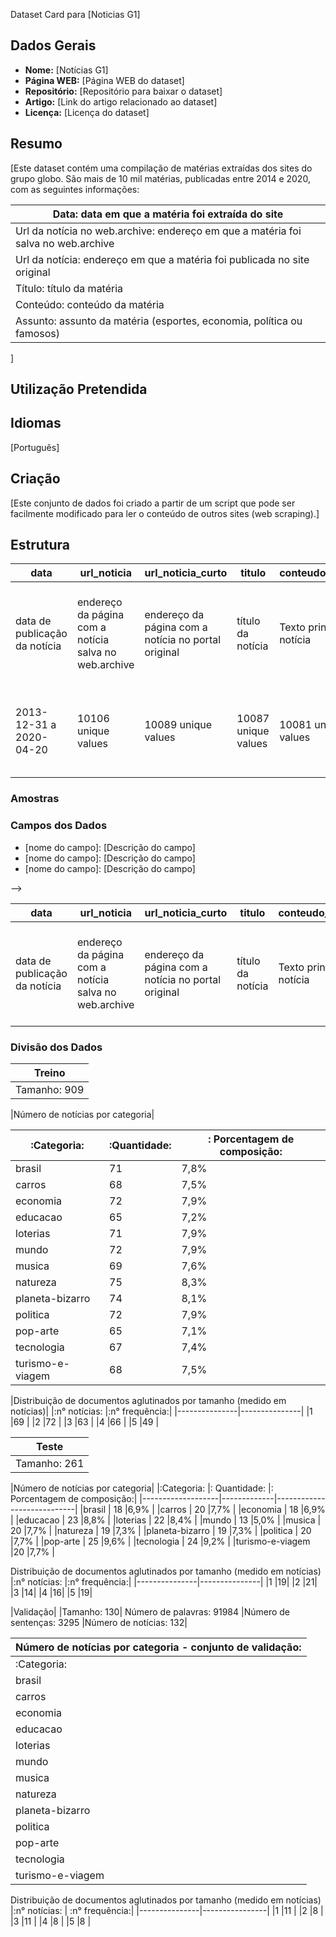 Dataset Card para [Noticias G1]


## Dados Gerais

<!-- Se você está apenas usando um dataset já existente, coloque aqui os dados
do dataset original. Se você está combinando ou alterando datasets, ou está
construindo um dataset novo, preencha apenas o nome do dataset. -->

- **Nome:** [Notícias G1]
- **Página WEB:** [Página WEB do dataset]
- **Repositório:** [Repositório para baixar o dataset]
- **Artigo:** [Link do artigo relacionado ao dataset]
- **Licença:** [Licença do dataset]

## Resumo

<!-- Elabore uma breve descrição do dataset, informando: 
* Se foram usados datasets já existentes (quais são esses datasets?).
* O uso principal pretendido (classificação de texto, reconhecimento de entidades, etc.).
* Os principais idiomas presentes.
* O domínio dos dados. -->

[Este dataset contém uma compilação de matérias extraídas dos sites do grupo globo. São mais de 10 mil matérias, publicadas entre 2014 e 2020, com as seguintes informações:


|Data: data em que a matéria foi extraída do site|
|------------------------------------------------|
|Url da notícia no web.archive: endereço em que a matéria foi salva no web.archive|
|Url da notícia: endereço em que a matéria foi publicada no site original|
|Título: título da matéria|
|Conteúdo: conteúdo da matéria|
|Assunto: assunto da matéria (esportes, economia, política ou famosos)|
]

## Utilização Pretendida

<!-- Indique quais as tarefas de NLP podem utilizar este dataset. Por exemplo, 
classificação de texto, reconhecimento de entidades, etc. 
Nesta seção, você pode detalhar e expandir o que foi apresentado no resumo. -->

<!-- Explique como o dataset pode ser carregado ou baixado, com códigos de 
exemplo e formatos de entrada. -->

## Idiomas

<!-- Indique os idiomas presentes no dataset. -->
[Português]

## Criação

<!-- Se o dataset foi construído por você, indique a fonte dos dados usados e
descreva o processo de coleta e processamento. Se foi usado um dataset já existente,
indique a URL do dataset original. Se o dataset existente foi modificado,
descreva a modificação realizada e as ferramentas usadas. -->

[Este conjunto de dados foi criado a partir de um script que pode ser facilmente modificado para ler o conteúdo de outros sites (web scraping).]

## Estrutura

|data                          |url_noticia                                           |url_noticia_curto                                   |titulo              |conteudo_noticia                              |assunto                                                                 |
|----                          |-----------                                           |-----------------                                   |------              |----------------                              |-------                                                                 |
|data de publicação da notícia |endereço da página com a notícia salva no web.archive |endereço da página com a notícia no portal original |título da notícia   |Texto principal da notícia                    |Assunto da notícia (esportes, economia, política, tecnologia ou famosos)|
|2013-12-31 a 2020-04-20       |10106 unique values                                   |10089 unique values                                 |10087 unique values |10081 unique values                           |esportes 60%, economia 15%,  Other (2516) 25% |
### Amostras

<!-- Dê um exemplo usando uma estrutura JSON de uma amostra típica do dataset. -->

<!-- Um exemplo de amostra do dataset:


```json
{
    "id": "13818513", 
    "summary": "Amanda baked cookies and will bring Jerry some tomorrow.", 
    "dialogue": "Amanda: I baked  cookies. Do you want some?\r\nJerry: Sure!"
}
```
-->

<!-- Se achar importante, dê informações adicionais sobre os dados e que não estejam
em outras seções, por exemplo, estatísticas sobre as amostras do dataset,
distribuição dos dados coletados, etc. -->

### Campos dos Dados

<!-- Indique e descreva os campos presentes no dataset. Informe o tipo do campo. 
Se for um campo de categoria, informe os valores possíveis. -->

- [nome do campo]: [Descrição do campo]
- [nome do campo]: [Descrição do campo]
- [nome do campo]: [Descrição do campo]

-->

|data                         |url_noticia                                           |url_noticia_curto                                   |titulo            |conteudo_noticia          |assunto                                                                 |
|----                         |-----------                                           |-----------------                                   |------            |----------------          |-------                                                                 |
|data de publicação da notícia|endereço da página com a notícia salva no web.archive |endereço da página com a notícia no portal original |título da notícia |Texto principal da notícia|Assunto da notícia (esportes, economia, política, tecnologia ou famosos)|

### Divisão dos Dados

<!-- Descreva as divisões existentes no dataset. Por exemplo, conjuntos de
treinamento, validação e teste. Forneça os tamanhos das divisões. Se achar
pertinente, forneça também estatísticas úteis de cada divisão. -->


|Treino|
|------|
|Tamanho: 909| Número de palavras: 630435 |Número de sentenças: 23148| Número de notícias: 911|

|Número de notícias por categoria|

|:Categoria:      |:Quantidade:	|: Porcentagem de composição:|
|-----------------|-------------|----------------------------|
|brasil	          |71	          |7,8%|
|carros           |68	          |7,5%|
|economia	        |72           |7,9%|
|educacao         |65	          |7,2%|
|loterias         |71	          |7,9%|
|mundo	           |72	          |7,9%|
|musica	          |69	          |7,6%|
|natureza         |75	          |8,3%|
|planeta-bizarro  |74	          |8,1%|
|politica         |72           |7,9%|
|pop-arte         |65	          |7,1%|
|tecnologia	      |67	          |7,4%|
|turismo-e-viagem |68	          |7,5%|


|Distribuição de documentos aglutinados por tamanho (medido em notícias)|
|:n° notícias:	|:n° frequência:|
|---------------|---------------|
|1	            |69             |
|2	            |72             |
|3	            |63             |
|4	            |66             |
|5	            |49             |


|Teste|
|-----|
|Tamanho: 261| Número de palavras: 186426 |Número de sentenças: 6967| Número de notícias: 262|

|Número de notícias por categoria|
|:Categoria:	    |: Quantidade:	|: Porcentagem de composição:|
|-------------------|-------------|----------------------------|
|brasil	            | 18	        |6,9%                        |
|carros	            | 20	        |7,7%                        |
|economia           | 18	        |6,9%                        |
|educacao           | 23	        |8,8%                        |
|loterias           | 22	        |8,4%                        |
|mundo	             | 13         |5,0%                        |
|musica	            | 20	        |7,7%                        |
|natureza           | 19	        |7,3%                        |
|planeta-bizarro    | 19	        |7,3%                        |
|politica           | 20	        |7,7%                        |
|pop-arte	          | 25         |9,6%                        |
|tecnologia	        | 24	        |9,2%                        |
|turismo-e-viagem	  |20	         |7,7%                        |


Distribuição de documentos aglutinados por tamanho (medido em notícias)
|:n° notícias:	|:n° frequência:|
|---------------|---------------|
|1	            |19|
|2	            |21|
|3	            |14|
|4	            |16|
|5	            |19|


|Validação|
|Tamanho: 130|  Número de palavras: 91984 |Número de sentenças: 3295 |Número de notícias: 132|

|Número de notícias por categoria - conjunto de validação:|
|---------------------------------------------------------|
|:Categoria:	      |: Quantidade:	|: Porcentagem de composição:|
|brasil	           |11	           |8,5%|
|carros	           |12	           |9,2%|
|economia          |10	           |7,7%|
|educacao          |12	           |9,2%|
|loterias          |7	            |5,4%|
|mundo	            |15	           |11,5%|
|musica            |11	           |8,5%|
|natureza          |6	            |4,6%|
|planeta-bizarro   |7	            |5,4%
|politica          |8	            |6,2%|
|pop-arte          |10	           |7,7%|
|tecnologia	       |9	            |6,9%|
|turismo-e-viagem  |12	           |9,2%|


Distribuição de documentos aglutinados por tamanho (medido em notícias)
|:n° notícias:	| :n° frequência:|
|---------------|----------------|
|1	            |11              |
|2	            |8               |
|3	            |11              |
|4	            |8               |
|5	            |8               |
